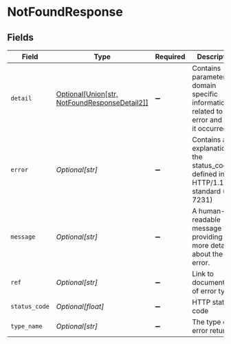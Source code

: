 # NotFoundResponse


## Fields

| Field                                                                                          | Type                                                                                           | Required                                                                                       | Description                                                                                    | Example                                                                                        |
| ---------------------------------------------------------------------------------------------- | ---------------------------------------------------------------------------------------------- | ---------------------------------------------------------------------------------------------- | ---------------------------------------------------------------------------------------------- | ---------------------------------------------------------------------------------------------- |
| `detail`                                                                                       | [Optional[Union[str, NotFoundResponseDetail2]]](../../models/errors/notfoundresponsedetail.md) | :heavy_minus_sign:                                                                             | Contains parameter or domain specific information related to the error and why it occurred.    |                                                                                                |
| `error`                                                                                        | *Optional[str]*                                                                                | :heavy_minus_sign:                                                                             | Contains an explanation of the status_code as defined in HTTP/1.1 standard (RFC 7231)          | Not Found                                                                                      |
| `message`                                                                                      | *Optional[str]*                                                                                | :heavy_minus_sign:                                                                             | A human-readable message providing more details about the error.                               | Unknown Widget                                                                                 |
| `ref`                                                                                          | *Optional[str]*                                                                                | :heavy_minus_sign:                                                                             | Link to documentation of error type                                                            | https://developers.apideck.com/errors#entitynotfounderror                                      |
| `status_code`                                                                                  | *Optional[float]*                                                                              | :heavy_minus_sign:                                                                             | HTTP status code                                                                               | 404                                                                                            |
| `type_name`                                                                                    | *Optional[str]*                                                                                | :heavy_minus_sign:                                                                             | The type of error returned                                                                     | EntityNotFoundError                                                                            |